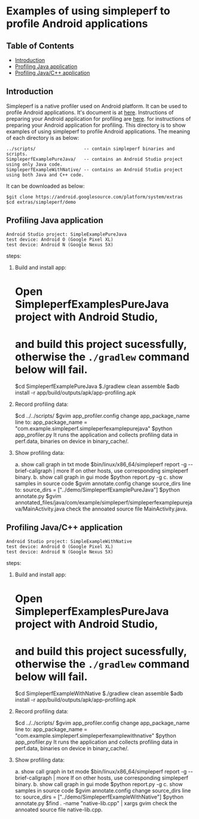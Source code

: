 # Examples of using simpleperf to profile Android applications

## Table of Contents

- [Introduction](#introduction)
- [Profiling Java application](#profiling-java-application)
- [Profiling Java/C++ application](#profiling-javac-application)

## Introduction

Simpleperf is a native profiler used on Android platform. It can be used to profile Android
applications. It's document is at [here](https://android.googlesource.com/platform/system/extras/+/master/simpleperf/README.md).
Instructions of preparing your Android application for profiling are [here](https://android.googlesource.com/platform/system/extras/+/master/simpleperf/README.md#Android-application-profiling).
for instructions of preparing your Android application for profiling.
This directory is to show examples of using simpleperf to profile Android applications. The
meaning of each directory is as below:

    ../scripts/                  -- contain simpleperf binaries and scripts.
    SimpleperfExamplePureJava/   -- contains an Android Studio project using only Java code.
    SimpleperfExampleWithNative/ -- contains an Android Studio project using both Java and C++ code.

It can be downloaded as below:

    $git clone https://android.googlesource.com/platform/system/extras
    $cd extras/simpleperf/demo

## Profiling Java application

    Android Studio project: SimpleExamplePureJava
    test device: Android O (Google Pixel XL)
    test device: Android N (Google Nexus 5X)

steps:
1. Build and install app:

    # Open SimpleperfExamplesPureJava project with Android Studio,
    # and build this project sucessfully, otherwise the `./gradlew` command below will fail.
    $cd SimpleperfExamplePureJava
    $./gradlew clean assemble
    $adb install -r app/build/outputs/apk/app-profiling.apk

2. Record profiling data:

    $cd ../../scripts/
    $gvim app_profiler.config
      change app_package_name line to: app_package_name = "com.example.simpleperf.simpleperfexamplepurejava"
    $python app_profiler.py
      It runs the application and collects profiling data in perf.data, binaries on device in binary_cache/.

3. Show profiling data:

    a. show call graph in txt mode
        $bin/linux/x86_64/simpleperf report -g --brief-callgraph | more
          If on other hosts, use corresponding simpleperf binary.
    b. show call graph in gui mode
        $python report.py -g
    c. show samples in source code
        $gvim annotate.config
          change source_dirs line to: source_dirs = ["../demo/SimpleperfExamplePureJava"]
        $python annotate.py
        $gvim annotated_files/java/com/example/simpleperf/simpleperfexamplepurejava/MainActivity.java
          check the annoated source file MainActivity.java.

## Profiling Java/C++ application

    Android Studio project: SimpleExampleWithNative
    test device: Android O (Google Pixel XL)
    test device: Android N (Google Nexus 5X)

steps:
1. Build and install app:

    # Open SimpleperfExamplesPureJava project with Android Studio,
    # and build this project sucessfully, otherwise the `./gradlew` command below will fail.
    $cd SimpleperfExampleWithNative
    $./gradlew clean assemble
    $adb install -r app/build/outputs/apk/app-profiling.apk

2. Record profiling data:

    $cd ../../scripts/
    $gvim app_profiler.config
      change app_package_name line to: app_package_name = "com.example.simpleperf.simpleperfexamplewithnative"
    $python app_profiler.py
      It runs the application and collects profiling data in perf.data, binaries on device in binary_cache/.

3. Show profiling data:

    a. show call graph in txt mode
        $bin/linux/x86_64/simpleperf report -g --brief-callgraph | more
          If on other hosts, use corresponding simpleperf binary.
    b. show call graph in gui mode
        $python report.py -g
    c. show samples in source code
        $gvim annotate.config
          change source_dirs line to: source_dirs = ["../demo/SimpleperfExampleWithNative"]
        $python annotate.py
        $find . -name "native-lib.cpp" | xargs gvim
          check the annoated source file native-lib.cpp.

